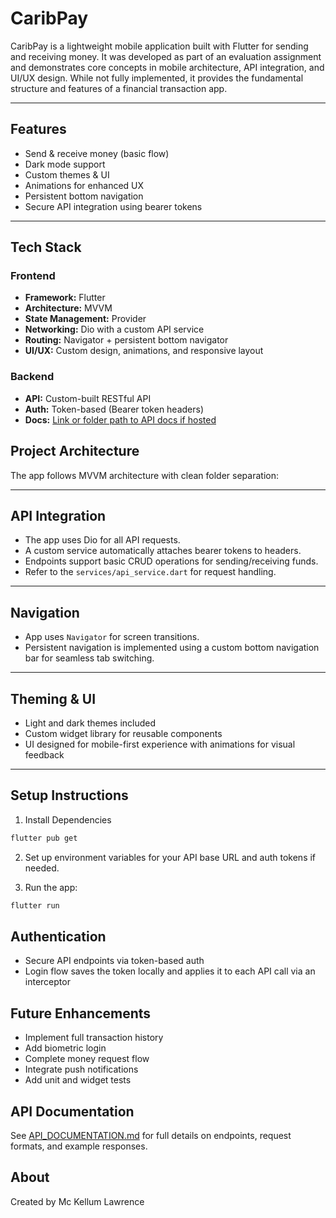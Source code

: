 # CaribPay

CaribPay is a lightweight mobile application built with Flutter for sending and receiving money. It was developed as part of an evaluation assignment and demonstrates core concepts in mobile architecture, API integration, and UI/UX design. While not fully implemented, it provides the fundamental structure and features of a financial transaction app.

---

## Features

- Send & receive money (basic flow)
- Dark mode support
- Custom themes & UI
- Animations for enhanced UX
- Persistent bottom navigation
- Secure API integration using bearer tokens

---

## Tech Stack

### Frontend

- **Framework:** Flutter
- **Architecture:** MVVM
- **State Management:** Provider
- **Networking:** Dio with a custom API service
- **Routing:** Navigator + persistent bottom navigator
- **UI/UX:** Custom design, animations, and responsive layout

### Backend

- **API:** Custom-built RESTful API
- **Auth:** Token-based (Bearer token headers)
- **Docs:** [Link or folder path to API docs if hosted](https://github.com/mck311um/caribpay-api)

## Project Architecture

The app follows MVVM architecture with clean folder separation:

---

## API Integration

- The app uses Dio for all API requests.
- A custom service automatically attaches bearer tokens to headers.
- Endpoints support basic CRUD operations for sending/receiving funds.
- Refer to the `services/api_service.dart` for request handling.

---

## Navigation

- App uses `Navigator` for screen transitions.
- Persistent navigation is implemented using a custom bottom navigation bar for seamless tab switching.

---

## Theming & UI

- Light and dark themes included
- Custom widget library for reusable components
- UI designed for mobile-first experience with animations for visual feedback

---

## Setup Instructions

1. Install Dependencies

```bash
flutter pub get
```

2. Set up environment variables for your API base URL and auth tokens if needed.

3. Run the app:

```bash
flutter run
```

## Authentication

- Secure API endpoints via token-based auth
- Login flow saves the token locally and applies it to each API call via an interceptor

## Future Enhancements

- Implement full transaction history
- Add biometric login
- Complete money request flow
- Integrate push notifications
- Add unit and widget tests

## API Documentation

See [API_DOCUMENTATION.md](https://github.com/mck311um/caribpay-api) for full details on endpoints, request formats, and example responses.

## About

Created by Mc Kellum Lawrence
